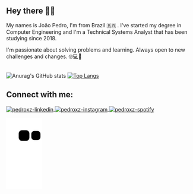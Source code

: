 ## Hey there ✌🏻

My names is João Pedro, I'm from Brazil :brazil: . I've started my degree in Computer Engineering and I'm a Technical Systems Analyst that has been studying since 2018.  

I'm passionate about solving problems and learning. Always open to new challenges and changes. :nerd_face::computer::guitar:		
##
![Anurag's GitHub stats](https://github-readme-stats.vercel.app/api?username=Pedroxzz&show_icons=true&theme=yeblu&)
[![Top Langs](https://github-readme-stats.vercel.app/api/top-langs/?username=Pedroxzz&layout=compact)](https://github.com/anuraghazra/github-readme-stats)

## Connect with me:
<a href="https://www.linkedin.com/in/joaopedro2117/" target="_blank">
<img align="center" alt="pedroxz-linkedin" height="30" width="40" src="https://cdn.jsdelivr.net/npm/simple-icons@5.2.0/icons/linkedin.svg" style="max-width:100%;">
</a>
<a href="https://www.instagram.com/joao_pedroxz/?hl=pt-br" target="_blank">
<img align="center" alt="pedroxz-instagram" height="30" width="40" src="https://cdn.jsdelivr.net/npm/simple-icons@5.2.0/icons/instagram.svg" style="max-width:100%;">
</a>
<a href="https://open.spotify.com/playlist/0WapGRUqu1BGRpTmcNzxK6?si=afab21aeedeb4688" target="_blank">
<img align="center" alt="pedroxz-spotify" height="30" width="40" src="https://cdn.jsdelivr.net/npm/simple-icons@5.2.0/icons/spotify.svg" style="max-width:100%;">
</a>



![Snake animation](https://github.com/rafaballerini/rafaballerini/blob/output/github-contribution-grid-snake.svg)
